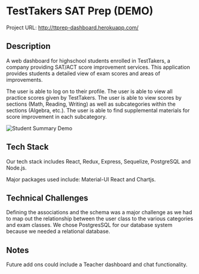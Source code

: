 # TestTakers SAT Prep (DEMO)

Project URL: http://ttprep-dashboard.herokuapp.com/

## Description

A web dashboard for highschool students enrolled in TestTakers, a company providing SAT/ACT score improvement services.  This application provides students a detailed view of exam scores and areas of improvements. 

The user is able to log on to their profile.
The user is able to view all practice scores given by TestTakers.
The user is able to view scores by sections (Math, Reading, Writing) as well as subcategories within the sections (Algebra, etc.). 
The user is able to find supplemental materials for score improvement in each subcategory.

![Student Summary Demo]()

## Tech Stack

Our tech stack includes React, Redux, Express, Sequelize, PostgreSQL and Node.js.

Major packages used include: Material-UI React and Chartjs.

## Technical Challenges

Defining the associations and the schema was a major challenge as we had to map out the relationship between the user class to the various categories and exam classes. We chose PostgresSQL for our database system because we needed a relational database.   

## Notes

Future add ons could include a Teacher dashboard and chat functionality.
